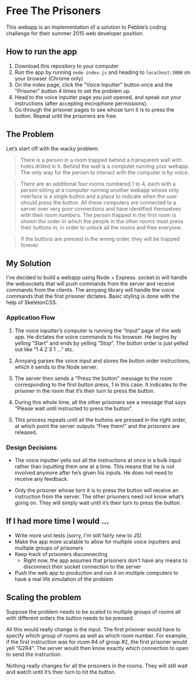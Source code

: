 # Free The Prisoners

This webapp is an implementation of a solution to Pebble’s coding challenge for their summer 2015 web developer position.

## How to run the app

1. Download this repository to your computer
2. Run the app by running `node index.js` and heading to `localhost:3000` on your browser (Chrome only)
3. On the index page, click the "Voice Inputter" button once and the "Prisoner" button 4 times to set the problem up.
4. Head to the voice inputter page you just opened, and speak out your instructions (after accepting microphone permissions).
5. Go through the prisoner pages to see whose turn it is to press the button. Repeat until the prisoners are free.

## The Problem
Let’s start off with the wacky problem:

> There is a person in a room trapped behind a transparent wall with holes drilled in it. Behind the wall is a computer running your webapp. The only way for the person to interact with the computer is by voice.
 
> There are an additional four rooms numbered 1 to 4, each with a person sitting at a computer running another webapp whose only interface is a single button and a place to indicate when the user should press the button. All these computers are connected to a server over very poor connections and have identified themselves with their room numbers. The person trapped in the first room is shown the order in which the people in the other rooms must press their buttons in, in order to unlock all the rooms and free everyone.
 
> If the buttons are pressed in the wrong order, they will be trapped forever.

## My Solution

I’ve decided to build a webapp using Node + Express. socket.io will handle the websockets that will push commands from the server and receive commands from the clients. The annyang library will handle the voice commands that the first prisoner dictates. Basic styling is done with the help of SkeletonCSS.

### Application Flow
1. The voice inputter’s computer is running the “Input” page of the web app. He dictates the voice commands to his browser. He begins by yelling “Start” and ends by yelling “Stop”. The button order is just yelled out like “1 4 2 3 1 ...” etc.

2. Annyang parses the voice input and stores the button order instructions, which it sends to the Node server.

3. The server then sends a "Press the button" message to the room corresponding to the first button press, 1 in this case. It indicates to the prisoner in the room that it’s their turn to press the button. 

4. During this whole time, all the other prisoners see a message that says “Please wait until instructed to press the button”.

5. This process repeats until all the buttons are pressed in the right order, at which point the server outputs “Free them!” and the prisoners are released.

### Design Decisions

- The voice inputter yells out all the instructions at once in a bulk input rather than inputting them one at a time. This means that he is not involved anymore after he’s given his inputs. He does not need to receive any feedback.

- Only the prisoner whose turn it is to press the button will receive an instruction from the server. The other prisoners need not know what’s going on. They will simply wait until it’s their turn to press the button.


## If I had more time I would ...

- Write more unit tests (sorry, I'm still fairly new to JS)
- Make the app more scalable to allow for multiple voice inputters and multiple groups of prisoners
- Keep track of prisoners disconnecting
  - Right now, the app assumes that prisoners don't have any means to disconnect their socket connection to the server
- Push the web app to production and run it on multiple computers to have a real life simulation of the problem

## Scaling the problem

Suppose the problem needs to be scaled to multiple groups of rooms all with different orders the button needs to be pressed.

All this would really change is the input. The first prisoner would have to specify which group of rooms as well as which room number. For example, if the first instruction was for room #4 of group #2, the first prisoner would yell “G2R4”. The server would then know exactly which connection to open to send the instruction.

Nothing really changes for all the prisoners in the rooms. They will still wait and watch until it’s their turn to hit the button.